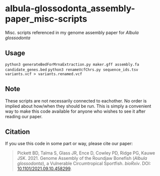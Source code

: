 # albula-glossodonta_assembly-paper_misc-scripts
Misc. scripts referenced in my genome assembly paper for _Albula glossodonta_

## Usage
`python3 generateBedForMrnaExtraction.py maker.gff assembly.fa candidate_genes.bed`
`python3 renameVcfChrs.py sequence_ids.tsv variants.vcf > variants.renamed.vcf`

## Note
These scripts are not necessarily connected to eachother. No order is implied about how/when they should be run. This is simply a convenient way to make this code available for anyone who wishes to see it after reading our paper.

## Citation
If you use this code in some part or way, please cite our paper:
>Pickett BD, Talma S, Glass JR, Ence D, Cowley PD, Ridge PG, Kauwe JSK. 2021. Genome Assembly of the Roundjaw Bonefish (_Albula glossodonta_), a Vulnerable Circumtropical Sportfish. _bioRxiv_. DOI: [10.1101/2021.09.10.458299](https://doi.org/10.1101/2021.09.10.458299).
<!-- >Name. Name. ... Name. 2020. Title. _journal_. Vol.(Iss.):pages.-->
